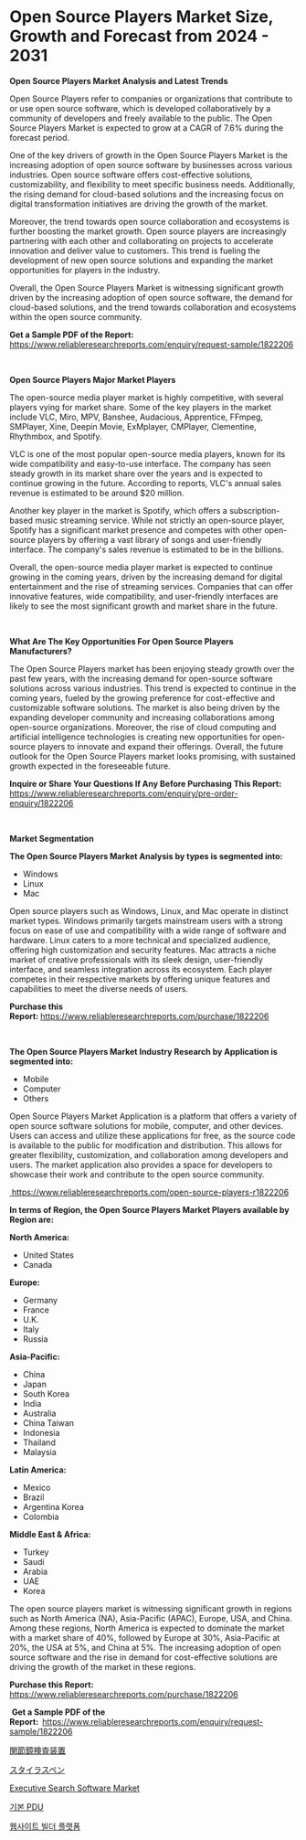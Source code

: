 <p><h1>Open Source Players Market Size, Growth and Forecast from 2024 - 2031</h1></p><p><strong>Open Source Players Market Analysis and Latest Trends</strong></p>
<p><p>Open Source Players refer to companies or organizations that contribute to or use open source software, which is developed collaboratively by a community of developers and freely available to the public. The Open Source Players Market is expected to grow at a CAGR of 7.6% during the forecast period. </p><p>One of the key drivers of growth in the Open Source Players Market is the increasing adoption of open source software by businesses across various industries. Open source software offers cost-effective solutions, customizability, and flexibility to meet specific business needs. Additionally, the rising demand for cloud-based solutions and the increasing focus on digital transformation initiatives are driving the growth of the market.</p><p>Moreover, the trend towards open source collaboration and ecosystems is further boosting the market growth. Open source players are increasingly partnering with each other and collaborating on projects to accelerate innovation and deliver value to customers. This trend is fueling the development of new open source solutions and expanding the market opportunities for players in the industry.</p><p>Overall, the Open Source Players Market is witnessing significant growth driven by the increasing adoption of open source software, the demand for cloud-based solutions, and the trend towards collaboration and ecosystems within the open source community.</p></p>
<p><strong>Get a Sample PDF of the Report:&nbsp;</strong> <a href="https://www.reliableresearchreports.com/enquiry/request-sample/1822206">https://www.reliableresearchreports.com/enquiry/request-sample/1822206</a></p>
<p>&nbsp;</p>
<p><strong>Open Source Players Major Market Players</strong></p>
<p><p>The open-source media player market is highly competitive, with several players vying for market share. Some of the key players in the market include VLC, Miro, MPV, Banshee, Audacious, Apprentice, FFmpeg, SMPlayer, Xine, Deepin Movie, ExMplayer, CMPlayer, Clementine, Rhythmbox, and Spotify.</p><p>VLC is one of the most popular open-source media players, known for its wide compatibility and easy-to-use interface. The company has seen steady growth in its market share over the years and is expected to continue growing in the future. According to reports, VLC's annual sales revenue is estimated to be around $20 million.</p><p>Another key player in the market is Spotify, which offers a subscription-based music streaming service. While not strictly an open-source player, Spotify has a significant market presence and competes with other open-source players by offering a vast library of songs and user-friendly interface. The company's sales revenue is estimated to be in the billions.</p><p>Overall, the open-source media player market is expected to continue growing in the coming years, driven by the increasing demand for digital entertainment and the rise of streaming services. Companies that can offer innovative features, wide compatibility, and user-friendly interfaces are likely to see the most significant growth and market share in the future.</p></p>
<p>&nbsp;</p>
<p><strong>What Are The Key Opportunities For Open Source Players Manufacturers?</strong></p>
<p><p>The Open Source Players market has been enjoying steady growth over the past few years, with the increasing demand for open-source software solutions across various industries. This trend is expected to continue in the coming years, fueled by the growing preference for cost-effective and customizable software solutions. The market is also being driven by the expanding developer community and increasing collaborations among open-source organizations. Moreover, the rise of cloud computing and artificial intelligence technologies is creating new opportunities for open-source players to innovate and expand their offerings. Overall, the future outlook for the Open Source Players market looks promising, with sustained growth expected in the foreseeable future.</p></p>
<p><strong>Inquire or Share Your Questions If Any Before Purchasing This Report:</strong> <a href="https://www.reliableresearchreports.com/enquiry/pre-order-enquiry/1822206">https://www.reliableresearchreports.com/enquiry/pre-order-enquiry/1822206</a></p>
<p>&nbsp;</p>
<p><strong>Market Segmentation</strong></p>
<p><strong>The Open Source Players Market Analysis by types is segmented into:</strong></p>
<p><ul><li>Windows</li><li>Linux</li><li>Mac</li></ul></p>
<p><p>Open source players such as Windows, Linux, and Mac operate in distinct market types. Windows primarily targets mainstream users with a strong focus on ease of use and compatibility with a wide range of software and hardware. Linux caters to a more technical and specialized audience, offering high customization and security features. Mac attracts a niche market of creative professionals with its sleek design, user-friendly interface, and seamless integration across its ecosystem. Each player competes in their respective markets by offering unique features and capabilities to meet the diverse needs of users.</p></p>
<p><strong>Purchase this Report:&nbsp;</strong><a href="https://www.reliableresearchreports.com/purchase/1822206">https://www.reliableresearchreports.com/purchase/1822206</a></p>
<p>&nbsp;</p>
<p><strong>The Open Source Players Market Industry Research by Application is segmented into:</strong></p>
<p><ul><li>Mobile</li><li>Computer</li><li>Others</li></ul></p>
<p><p>Open Source Players Market Application is a platform that offers a variety of open source software solutions for mobile, computer, and other devices. Users can access and utilize these applications for free, as the source code is available to the public for modification and distribution. This allows for greater flexibility, customization, and collaboration among developers and users. The market application also provides a space for developers to showcase their work and contribute to the open source community.</p></p>
<p><a href="https://www.reliableresearchreports.com/open-source-players-r1822206">&nbsp;https://www.reliableresearchreports.com/open-source-players-r1822206</a></p>
<p><strong>In terms of Region, the Open Source Players Market Players available by Region are:</strong></p>
<p>
    <p> <strong> North America: </strong>
        <ul>
            <li>United States</li>
            <li>Canada</li>
        </ul>
        </p> 
    <p> <strong> Europe: </strong>
        <ul>
            <li>Germany</li>
            <li>France</li>
            <li>U.K.</li>
            <li>Italy</li>
            <li>Russia</li>
        </ul>
        </p> 
    <p> <strong> Asia-Pacific: </strong>
        <ul>
            <li>China</li>
            <li>Japan</li>
            <li>South Korea</li>
            <li>India</li>
            <li>Australia</li>
            <li>China Taiwan</li>
            <li>Indonesia</li>
            <li>Thailand</li>
            <li>Malaysia</li>
        </ul>
        </p> 
    <p> <strong> Latin America: </strong>
        <ul>
            <li>Mexico</li>
            <li>Brazil</li>
            <li>Argentina Korea</li>
            <li>Colombia</li>
        </ul>
        </p> 
    <p> <strong> Middle East & Africa: </strong>
        <ul>
            <li>Turkey</li>
            <li>Saudi</li>
            <li>Arabia</li>
            <li>UAE</li>
            <li>Korea</li>
        </ul>
    </p>
    </p>
<p><p>The open source players market is witnessing significant growth in regions such as North America (NA), Asia-Pacific (APAC), Europe, USA, and China. Among these regions, North America is expected to dominate the market with a market share of 40%, followed by Europe at 30%, Asia-Pacific at 20%, the USA at 5%, and China at 5%. The increasing adoption of open source software and the rise in demand for cost-effective solutions are driving the growth of the market in these regions.</p></p>
<p><strong>Purchase this Report: </strong><a href="https://www.reliableresearchreports.com/purchase/1822206">https://www.reliableresearchreports.com/purchase/1822206</a></p>
<p>&nbsp;<strong>Get a Sample PDF of the Report:&nbsp;&nbsp;</strong><a href="https://www.reliableresearchreports.com/enquiry/request-sample/1822206">https://www.reliableresearchreports.com/enquiry/request-sample/1822206</a></p>
<p><strong></strong></p>
<p><p><a href="https://medium.com/@josephmiller1959/%E9%96%A2%E7%AF%80%E9%8F%A1%E6%A4%9C%E6%9F%BB%E3%83%87%E3%83%90%E3%82%A4%E3%82%B9%E5%B8%82%E5%A0%B4%E8%A6%8F%E6%A8%A1-%E5%B8%82%E5%A0%B4%E5%8B%95%E5%90%91%E3%81%8A%E3%82%88%E3%81%B3%E5%B8%82%E5%A0%B4%E4%BA%88%E6%B8%AC-2024%E5%B9%B4%E3%81%8B%E3%82%892031%E5%B9%B4-9c0fc80b9b64">関節鏡検査装置</a></p><p><a href="https://medium.com/@hugofirst21/2024%E5%B9%B4%E3%81%8B%E3%82%892031%E5%B9%B4%E3%81%BE%E3%81%A7%E3%81%AE%E6%9C%9F%E9%96%93%E3%81%AB%E4%BA%88%E6%B8%AC%E3%81%95%E3%82%8C%E3%82%8Bstylus-pen%E5%B8%82%E5%A0%B4%E5%88%86%E6%9E%90%E3%81%A8%E3%82%B5%E3%82%A4%E3%82%BA-b7ead88de021">スタイラスペン</a></p><p><a href="https://github.com/kufem1/Market-Research-Report-List-2/blob/main/executive-search-software-market.md">Executive Search Software Market</a></p><p><a href="https://medium.com/@seanturner6262/%EA%B8%B0%EB%B3%B8-pdu-%EC%8B%9C%EC%9E%A5-%EB%B6%84%EC%84%9D-%EA%B7%B8%EC%9D%98-cagr-%EC%8B%9C%EC%9E%A5-%EC%84%B8%EB%B6%84%ED%99%94-%EB%B0%8F-%EA%B8%80%EB%A1%9C%EB%B2%8C-%EC%82%B0%EC%97%85-%EA%B0%9C%EC%9A%94-f460ed5686ae">기본 PDU</a></p><p><a href="https://medium.com/@fly879567/%EC%9B%B9%EC%82%AC%EC%9D%B4%ED%8A%B8-%EB%B9%8C%EB%8D%94-%ED%94%8C%EB%9E%AB%ED%8F%BC-%EC%8B%9C%EC%9E%A5-%EA%B7%9C%EB%AA%A8-cagr-2024-2030%EB%85%84-%ED%8A%B8%EB%A0%8C%EB%93%9C-d049ee4a852f">웹사이트 빌더 플랫폼</a></p></p>